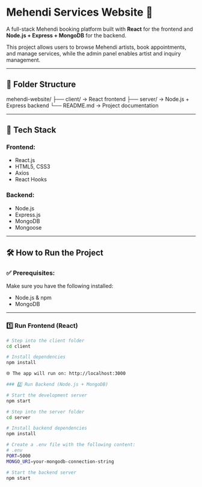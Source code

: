 # Mehendi Services Website 💚

A full-stack Mehendi booking platform built with **React** for the frontend and **Node.js + Express + MongoDB** for the backend.

This project allows users to browse Mehendi artists, book appointments, and manage services, while the admin panel enables artist and inquiry management.

---

## 📁 Folder Structure
mehendi-website/
├── client/ → React frontend
├── server/ → Node.js + Express backend
└── README.md → Project documentation


---

## 🚀 Tech Stack

### Frontend:
- React.js
- HTML5, CSS3
- Axios
- React Hooks

### Backend:
- Node.js
- Express.js
- MongoDB
- Mongoose
 
---

## 🛠️ How to Run the Project

### ✅ Prerequisites:
Make sure you have the following installed:
- Node.js & npm
- MongoDB  

---

### 1️⃣ Run Frontend (React)

```bash
# Step into the client folder
cd client

# Install dependencies
npm install

🌐 The app will run on: http://localhost:3000

### 2️⃣ Run Backend (Node.js + MongoDB)

# Start the development server
npm start

# Step into the server folder
cd server

# Install backend dependencies
npm install

# Create a .env file with the following content:
# .env
PORT=5000
MONGO_URI=your-mongodb-connection-string

# Start the backend server
npm start

